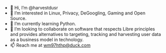 - 👋 Hi, I’m @harvestdusr
- 👀 I’m interested in Linux, Privacy, DeGoogling, Gaming and Open Source.
- 🌱 I’m currently learning Python.
- 💞️ I’m looking to collaborate on software that respects Libre principles and provides alternatives to targeting, tracking and harvesting user data as a business model in technology.
- 📫 Reach me at wm97hthp@duck.com

<!---
harvestdusr/harvestdusr is a ✨ special ✨ repository because its `README.md` (this file) appears on your GitHub profile.
You can click the Preview link to take a look at your changes.
--->

